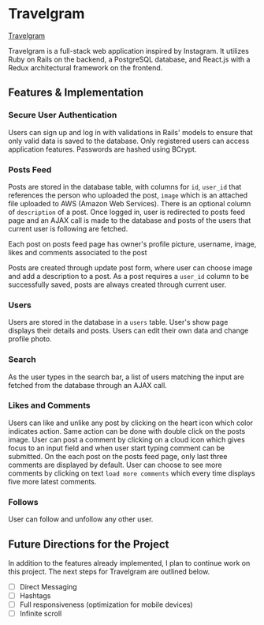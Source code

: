 # Travelgram

[Travelgram][heroku]

[heroku]: https://insta-travelgram.herokuapp.com/#/

Travelgram is a full-stack web application inspired by Instagram. It utilizes Ruby on Rails on the backend, a PostgreSQL database, and React.js with a Redux architectural framework on the frontend.

## Features & Implementation

### Secure User Authentication

Users can sign up and log in with validations in Rails' models to ensure that only valid data is saved to the database. Only registered users can access application features. Passwords are hashed using BCrypt.

### Posts Feed
Posts are stored in the database table, with columns for `id`, `user_id` that references the person who uploaded the post, `image` which is an attached file uploaded to AWS (Amazon Web Services). There is an optional column of `description` of a post. Once logged in, user is redirected to posts feed page and an AJAX call is made to the database and posts of the users that current user is following are fetched.

Each post on posts feed page has owner's profile picture, username, image, likes and comments associated to the post

Posts are created through update post form, where user can choose image and add a description to a post.
As a post requires a `user_id` column to be successfully saved, posts are always created through current user.


### Users
Users are stored in the database in a `users` table. User's show page displays their details and posts. Users can edit their own data and change profile photo.

### Search

As the user types in the search bar, a list of users matching the input are fetched from the database through an AJAX call.

### Likes and Comments
Users can like and unlike any post by clicking on the heart icon which color indicates action. Same action can be done with double click on the posts image.
User can post a comment by clicking on a cloud icon which gives focus to an input field and when user start typing comment can be submitted.
On the each post on the posts feed page, only last three comments are displayed by default. User can choose to see more comments by clicking on text `load more comments` which every time displays five more latest comments.

### Follows

User can follow and unfollow any other user.


## Future Directions for the Project

In addition to the features already implemented, I plan to continue work on this project.  The next steps for Travelgram are outlined below.
* [ ] Direct Messaging
* [ ] Hashtags
* [ ] Full responsiveness (optimization for mobile devices)
* [ ] Infinite scroll
